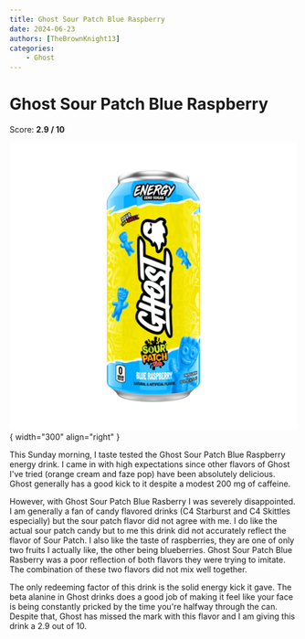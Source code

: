 ```yaml
---
title: Ghost Sour Patch Blue Raspberry
date: 2024-06-23
authors: [TheBrownKnight13]
categories:
    - Ghost
---
```


# Ghost Sour Patch Blue Raspberry
Score: **2.9 / 10**

![Picture of can](images/ghost_sour_patch_blue_raspberry.png){ width="300" align="right" }

This Sunday morning, I taste tested the Ghost Sour Patch Blue Raspberry energy drink. I came in with high expectations since other flavors of Ghost I've tried (orange cream and faze pop) have been absolutely delicious. Ghost generally has a good kick to it despite a modest 200 mg of caffeine.

However, with Ghost Sour Patch Blue Rasberry I was severely disappointed. I am generally a fan of candy flavored drinks (C4 Starburst and C4 Skittles especially) but the sour patch flavor did not agree with me. I do like the actual sour patch candy but to me this drink did not accurately reflect the flavor of Sour Patch. I also like the taste of raspberries, they are one of only two fruits I actually like, the other being blueberries. Ghost Sour Patch Blue Rasberry was a poor reflection of both flavors they were trying to imitate. The combination of these two flavors did not mix well together.

The only redeeming factor of this drink is the solid energy kick it gave. The beta alanine in Ghost drinks does a good job of making it feel like your face is being constantly pricked by the time you're halfway through the can. Despite that, Ghost has missed the mark with this flavor and I am giving this drink a 2.9 out of 10.